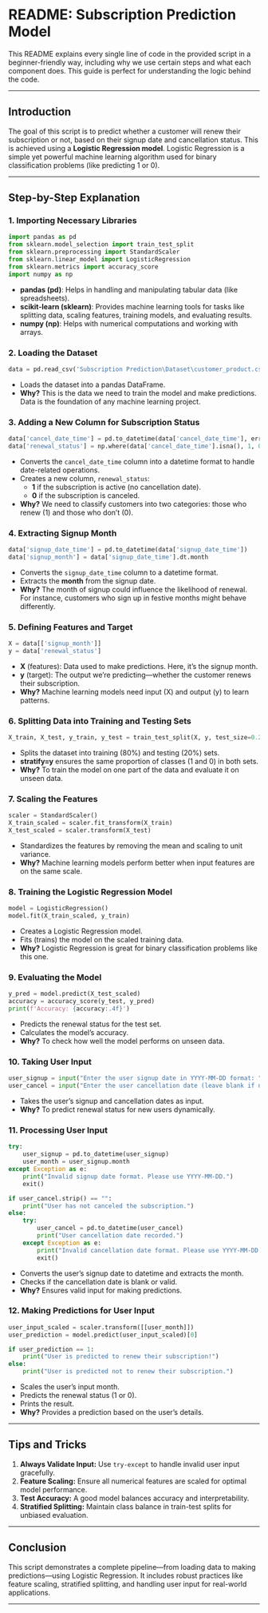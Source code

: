 # README: Subscription Prediction Model

This README explains every single line of code in the provided script in a beginner-friendly way, including why we use certain steps and what each component does. This guide is perfect for understanding the logic behind the code.

---
## Introduction
The goal of this script is to predict whether a customer will renew their subscription or not, based on their signup date and cancellation status. This is achieved using a **Logistic Regression model**. Logistic Regression is a simple yet powerful machine learning algorithm used for binary classification problems (like predicting 1 or 0).

---
## Step-by-Step Explanation

### 1. Importing Necessary Libraries
```python
import pandas as pd
from sklearn.model_selection import train_test_split
from sklearn.preprocessing import StandardScaler
from sklearn.linear_model import LogisticRegression
from sklearn.metrics import accuracy_score
import numpy as np
```
- **pandas (pd)**: Helps in handling and manipulating tabular data (like spreadsheets).
- **scikit-learn (sklearn)**: Provides machine learning tools for tasks like splitting data, scaling features, training models, and evaluating results.
- **numpy (np)**: Helps with numerical computations and working with arrays.

### 2. Loading the Dataset
```python
data = pd.read_csv('Subscription Prediction\Dataset\customer_product.csv')
```
- Loads the dataset into a pandas DataFrame.
- **Why?** This is the data we need to train the model and make predictions. Data is the foundation of any machine learning project.

### 3. Adding a New Column for Subscription Status
```python
data['cancel_date_time'] = pd.to_datetime(data['cancel_date_time'], errors='coerce')
data['renewal_status'] = np.where(data['cancel_date_time'].isna(), 1, 0)
```
- Converts the `cancel_date_time` column into a datetime format to handle date-related operations.
- Creates a new column, `renewal_status`: 
  - **1** if the subscription is active (no cancellation date).
  - **0** if the subscription is canceled.
- **Why?** We need to classify customers into two categories: those who renew (1) and those who don’t (0).

### 4. Extracting Signup Month
```python
data['signup_date_time'] = pd.to_datetime(data['signup_date_time'])
data['signup_month'] = data['signup_date_time'].dt.month
```
- Converts the `signup_date_time` column to a datetime format.
- Extracts the **month** from the signup date.
- **Why?** The month of signup could influence the likelihood of renewal. For instance, customers who sign up in festive months might behave differently.

### 5. Defining Features and Target
```python
X = data[['signup_month']]
y = data['renewal_status']
```
- **X** (features): Data used to make predictions. Here, it’s the signup month.
- **y** (target): The output we’re predicting—whether the customer renews their subscription.
- **Why?** Machine learning models need input (X) and output (y) to learn patterns.

### 6. Splitting Data into Training and Testing Sets
```python
X_train, X_test, y_train, y_test = train_test_split(X, y, test_size=0.2, random_state=42, stratify=y)
```
- Splits the dataset into training (80%) and testing (20%) sets.
- **stratify=y** ensures the same proportion of classes (1 and 0) in both sets.
- **Why?** To train the model on one part of the data and evaluate it on unseen data.

### 7. Scaling the Features
```python
scaler = StandardScaler()
X_train_scaled = scaler.fit_transform(X_train)
X_test_scaled = scaler.transform(X_test)
```
- Standardizes the features by removing the mean and scaling to unit variance.
- **Why?** Machine learning models perform better when input features are on the same scale.

### 8. Training the Logistic Regression Model
```python
model = LogisticRegression()
model.fit(X_train_scaled, y_train)
```
- Creates a Logistic Regression model.
- Fits (trains) the model on the scaled training data.
- **Why?** Logistic Regression is great for binary classification problems like this one.

### 9. Evaluating the Model
```python
y_pred = model.predict(X_test_scaled)
accuracy = accuracy_score(y_test, y_pred)
print(f'Accuracy: {accuracy:.4f}')
```
- Predicts the renewal status for the test set.
- Calculates the model’s accuracy.
- **Why?** To check how well the model performs on unseen data.

### 10. Taking User Input
```python
user_signup = input("Enter the user signup date in YYYY-MM-DD format: ")
user_cancel = input("Enter the user cancellation date (leave blank if not canceled): ")
```
- Takes the user’s signup and cancellation dates as input.
- **Why?** To predict renewal status for new users dynamically.

### 11. Processing User Input
```python
try:
    user_signup = pd.to_datetime(user_signup)
    user_month = user_signup.month
except Exception as e:
    print("Invalid signup date format. Please use YYYY-MM-DD.")
    exit()

if user_cancel.strip() == "":
    print("User has not canceled the subscription.")
else:
    try:
        user_cancel = pd.to_datetime(user_cancel)
        print("User cancellation date recorded.")
    except Exception as e:
        print("Invalid cancellation date format. Please use YYYY-MM-DD.")
        exit()
```
- Converts the user’s signup date to datetime and extracts the month.
- Checks if the cancellation date is blank or valid.
- **Why?** Ensures valid input for making predictions.

### 12. Making Predictions for User Input
```python
user_input_scaled = scaler.transform([[user_month]])
user_prediction = model.predict(user_input_scaled)[0]

if user_prediction == 1:
    print("User is predicted to renew their subscription!")
else:
    print("User is predicted not to renew their subscription.")
```
- Scales the user’s input month.
- Predicts the renewal status (1 or 0).
- Prints the result.
- **Why?** Provides a prediction based on the user’s details.

---
## Tips and Tricks
1. **Always Validate Input:** Use `try-except` to handle invalid user input gracefully.
2. **Feature Scaling:** Ensure all numerical features are scaled for optimal model performance.
3. **Test Accuracy:** A good model balances accuracy and interpretability.
4. **Stratified Splitting:** Maintain class balance in train-test splits for unbiased evaluation.

---
## Conclusion
This script demonstrates a complete pipeline—from loading data to making predictions—using Logistic Regression. It includes robust practices like feature scaling, stratified splitting, and handling user input for real-world applications.

---
